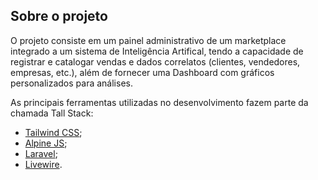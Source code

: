 ## Sobre o projeto

O projeto consiste em um painel administrativo de um marketplace integrado a um sistema de Inteligência Artifical, tendo a capacidade de registrar e catalogar vendas e dados correlatos (clientes, vendedores, empresas, etc.), além de fornecer uma Dashboard com gráficos personalizados para análises.

As principais ferramentas utilizadas no desenvolvimento fazem parte da chamada Tall Stack:
- [Tailwind CSS](https://tailwindcss.com);
- [Alpine JS](https://alpinejs.dev);
- [Laravel](https://laravel.com);
- [Livewire](https://laravel-livewire.com/).
